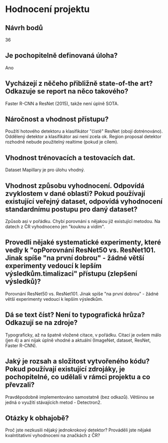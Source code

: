 # Hodnocení projektu

## Návrh bodů
36

## Je pochopitelně definovaná úloha?
Ano

## Vycházejí z něčeho přibližně state-of-the art? Odkazuje se report na něco takového?
Faster R-CNN a ResNet (2015), takže není úplně SOTA.

## Náročnost a vhodnost přístupu?
Použítí hotového detektoru a klasifikátor "čistě" ResNet (obojí dotrénováno). Oddělený detektor a klasifikátor asi není zcela ok. Region proposal detektor rozhodně nebude použitelný realtime (pokud je cílem).

## Vhodnost trénovacích a testovacích dat.
Dataset Mapillary je pro úlohu vhodný.

## Vhodnost způsobu vyhodnocení. Odpovídá zvyklostem v dané oblasti? Pokud používají existující veřejný dataset, odpovídá vyhodnocení standardnímu postupu pro daný dataset?
Způsob asi v pořádku. Chybí porovnání s nějakou již existující metodou. Na datech z ČR vyhodnoceno jen "kouknu a vidím".

## Provedli nějaké systematické experimenty, které vedly k "opPorovnání ResNet50 vs. ResNet101. Jinak spíše "na první dobrou" - žádné větší experimenty vedoucí k lepším výsledkům.timalizaci" přístupu (zlepšení výsledků)?
Porovnání ResNet50 vs. ResNet101. Jinak spíše "na první dobrou" - žádné větší experimenty vedoucí k lepším výsledkům.

## Dá se text číst? Není to typografická hrůza? Odkazují se na zdroje?
Typograficky, až na špatně vložené citace, v pořádku. Citací je ovšem málo (jen 4) a ani nijak úplně vhodné a aktuální (ImageNet, dataset, ResNet, Faster R-CNN).

## Jaký je rozsah a složitost vytvořeného kódu? Pokud používají existující zdrojáky, je pochopitelné, co udělali v rámci projektu a co převzali?
Pravděpodobně implementováno samostatně (bez odkazů). Většinou se jedná o využití stávajících metod - Detectron2.

## Otázky k obhajobě?
Proč jste nezkusili nějaký jednokrokový detektor?
Prováděli jste nějaké kvalntitativní vyhodnocení na značkách z ČR?
